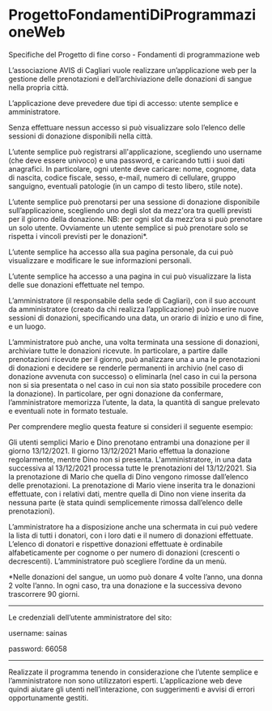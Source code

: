 # ProgettoFondamentiDiProgrammazioneWeb

Specifiche del Progetto di fine corso - Fondamenti di programmazione web

L’associazione AVIS di Cagliari vuole realizzare un’applicazione web per la gestione delle prenotazioni e dell’archiviazione
delle donazioni di sangue nella propria città.

L’applicazione deve prevedere due tipi di accesso: utente semplice e amministratore.

Senza effettuare nessun accesso si può visualizzare solo l’elenco delle sessioni di donazione disponibili nella città. 

L’utente semplice può registrarsi all'applicazione, scegliendo uno username (che deve essere univoco) e una password, e
caricando tutti i suoi dati anagrafici. In particolare, ogni utente deve caricare: nome, cognome, data di nascita, codice
fiscale, sesso, e-mail, numero di cellulare, gruppo sanguigno, eventuali patologie (in un campo di testo libero, stile note).

L’utente semplice può prenotarsi per una sessione di donazione disponibile sull’applicazione, scegliendo uno degli slot da
mezz'ora tra quelli previsti per il giorno della donazione. NB: per ogni slot da mezz’ora si può prenotare un solo utente.
Ovviamente un utente semplice si può prenotare solo se rispetta i vincoli previsti per le donazioni*.

L’utente semplice ha accesso alla sua pagina personale, da cui può visualizzare e modificare le sue informazioni personali.

L’utente semplice ha accesso a una pagina in cui può visualizzare la lista delle sue donazioni effettuate nel tempo.

L’amministratore (il responsabile della sede di Cagliari), con il suo account da amministratore (creato da chi realizza
l’applicazione) può inserire nuove sessioni di donazioni, specificando una data, un orario di inizio e uno di fine, e un luogo.

L’amministratore può anche, una volta terminata una sessione di donazioni, archiviare tutte le donazioni ricevute. In
particolare, a partire dalle prenotazioni ricevute per il giorno, può analizzare una a una le prenotazioni di donazioni e
decidere se renderle permanenti in archivio (nel caso di donazione avvenuta con successo) o eliminarla (nel caso in cui la
persona non si sia presentata o nel caso in cui non sia stato possibile procedere con la donazione). In particolare, per ogni
donazione da confermare, l’amministratore memorizza l’utente, la data, la quantità di sangue prelevato e eventuali note in
formato testuale.

Per comprendere meglio questa feature si consideri il seguente esempio:

Gli utenti semplici Mario e Dino prenotano entrambi una donazione per il giorno 13/12/2021. Il giorno 13/12/2021 Mario
effettua la donazione regolarmente, mentre Dino non si presenta. L'amministratore, in una data successiva al 13/12/2021
processa tutte le prenotazioni del 13/12/2021. Sia la prenotazione di Mario che quella di Dino vengono rimosse dall’elenco
delle prenotazioni. La prenotazione di Mario viene inserita tra le donazioni effettuate, con i relativi dati, mentre quella di
Dino non viene inserita da nessuna parte (è stata quindi semplicemente rimossa dall’elenco delle prenotazioni).

L’amministratore ha a disposizione anche una schermata in cui può vedere la lista di tutti i donatori, con i loro dati e il
numero di donazioni effettuate. L’elenco di donatori e rispettive donazioni effettuate è ordinabile alfabeticamente per
cognome o per numero di donazioni (crescenti o decrescenti). L’amministratore può scegliere l’ordine da un menù. 

*Nelle donazioni del sangue, un uomo può donare 4 volte l’anno, una donna 2 volte l’anno. In ogni caso, tra una donazione
e la successiva devono trascorrere 90 giorni.

---------------------------------------------------------------------------------------------------------------------------------

Le credenziali dell’utente amministratore del sito:

username: sainas

password: 66058

----------------------------------------------------------------------------------------------------------------------------------

Realizzate il programma tenendo in considerazione che l’utente semplice e l’amministratore non sono utilizzatori esperti.
L’applicazione web deve quindi aiutare gli utenti nell’interazione, con suggerimenti e avvisi di errori opportunamente
gestiti.

